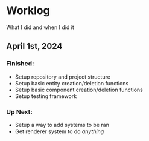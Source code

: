 # Worklog
What I did and when I did it

## April 1st, 2024
### Finished:
- Setup repository and project structure
- Setup basic entity creation/deletion functions
- Setup basic component creation/deletion functions
- Setup testing framework

### Up Next:
- Setup a way to add systems to be ran
- Get renderer system to do *anything*